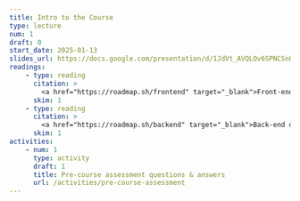 ```yaml
---
title: Intro to the Course
type: lecture
num: 1
draft: 0
start_date: 2025-01-13
slides_url: https://docs.google.com/presentation/d/1JdVt_AVQLOv6SPNCSnOCAG4TIgf4nYyX/edit?usp=sharing&ouid=113376576186080604800&rtpof=true&sd=true
readings: 
    - type: reading
      citation: >
        <a href="https://roadmap.sh/frontend" target="_blank">Front-end developer roadmap</a> (plus <a href="https://roadmap.sh/javascript" target="_blank">JavaScript roadmap</a>)
      skim: 1
    - type: reading
      citation: >
        <a href="https://roadmap.sh/backend" target="_blank">Back-end developer roadmap</a> (plus <a href="https://roadmap.sh/python" target="_blank">Python roadmap</a>)  
      skim: 1
activities:
    - num: 1
      type: activity
      draft: 1
      title: Pre-course assessment questions & answers
      url: /activities/pre-course-assessment
---
```



